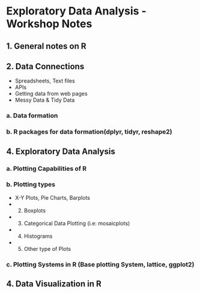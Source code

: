 # Exploratory Data Analysis - Workshop Notes
## 1. General notes on R
## 2. Data Connections
- Spreadsheets, Text files
- APIs
- Getting data from web pages
- Messy Data & Tidy Data
### a. Data formation
### b. R packages for data formation(dplyr, tidyr, reshape2)
## 4. Exploratory Data Analysis
### a. Plotting Capabilities of R
### b. Plotting types
- X-Y Plots, Pie Charts, Barplots
- 2. Boxplots
- 3. Categorical Data Plotting (i.e: mosaicplots)
- 4. Histograms
- 5. Other type of Plots
### c. Plotting Systems in R (Base plotting System, lattice, ggplot2)
## 4. Data Visualization in R
